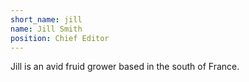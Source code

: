 ```yaml
---
short_name: jill
name: Jill Smith
position: Chief Editor
---
```

Jill is an avid fruid grower based in the south of France.